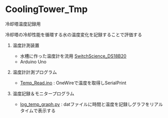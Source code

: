 # CoolingTower_Tmp
冷却塔温度記録用

冷却塔の冷却性能を循環する水の温度変化を記録することで評価する

1. 温度計測装置 
    - 水槽に作った温度計を流用 [SwitchScience_DS18B20](https://ssci.to/4908)
    - Arduino Uno

2. 温度計計測プログラム
    - [Temp_Read.ino](https://github.com/ms2224/CoolingTower_Tmp/blob/main/Temp_Read/Temp_Read.ino) : OneWireで温度を取得しSerialPrint

3. 温度記録＆モニタープログラム
    - [log_temp_graph.py](https://github.com/ms2224/CoolingTower_Tmp/blob/main/log_temp_graph.py) : datファイルに時間と温度を記録しグラフをリアルタイムで表示する